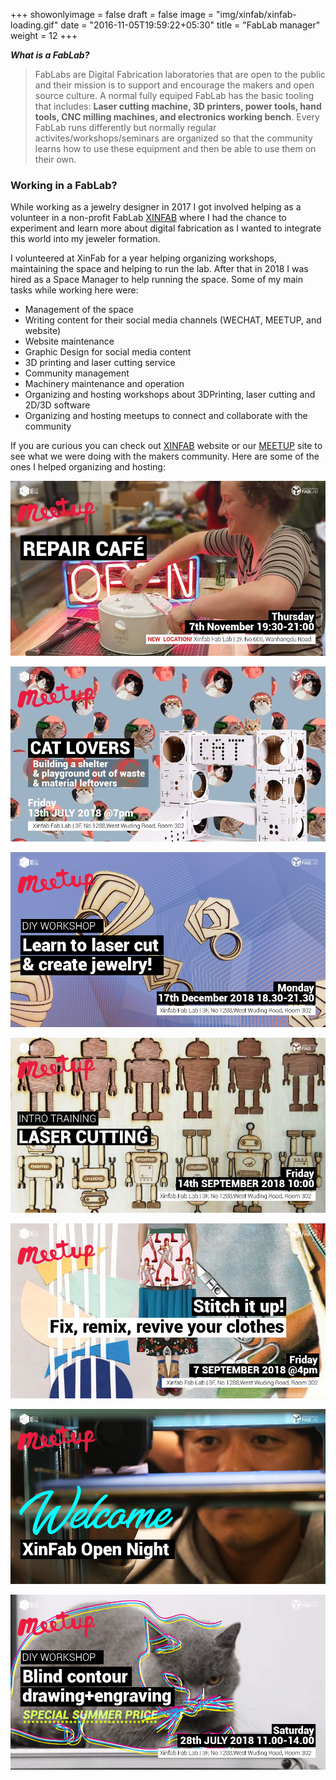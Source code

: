 +++
showonlyimage = false
draft = false
image = "img/xinfab/xinfab-loading.gif"
date = "2016-11-05T19:59:22+05:30"
title = "FabLab manager"
weight = 12
+++
<!--more-->

**_What is a FabLab?_**
>FabLabs are Digital Fabrication laboratories that are open to the public and their mission is to support and encourage the makers and open source culture.
A normal fully equiped FabLab has the basic tooling that includes: **Laser cutting machine, 3D printers, power tools, hand tools, CNC milling machines, and electronics working bench**. Every FabLab runs differently but normally regular activites/workshops/seminars are organized so that the community learns how to use these equipment and then be able to use them on their own.

### Working in a FabLab?

While working as a jewelry designer in 2017 I got involved helping as a volunteer in a non-profit FabLab [XINFAB](https://www.xinfab.com/about.html) where I had the chance to experiment and learn more about digital fabrication as I wanted to integrate this world into my jeweler formation.

I volunteered at XinFab for a year helping organizing workshops, maintaining the space and helping to run the lab. After that in 2018 I was hired as a Space Manager to help running the space.
Some of my main tasks while working here were:

* Management of the space
* Writing content for their social media channels (WECHAT, MEETUP, and  website)
* Website maintenance
* Graphic Design for social media content
* 3D printing and laser cutting service 
* Community management 
* Machinery maintenance and operation 
* Organizing and hosting workshops about 3DPrinting, laser cutting and 2D/3D software
* Organizing and hosting meetups to connect and collaborate with the community

If you are curious you can check out [XINFAB](https://www.xinfab.com/index.html) website or our [MEETUP](https://www.meetup.com/Xinfab-Fablab/events/past/) site to see what we were doing with the makers community. Here are some of the ones I helped organizing and hosting:


![repair day](/img/xinfab/repair-cafe.jpg)

![cat lovers](/img/xinfab/cat-lovers.jpg)

![cat lovers](/img/xinfab/jewelry-making.jpg)

![cat lovers](/img/xinfab/laser-cutting.jpg)

![cat lovers](/img/xinfab/sewing-second-chance.jpg)

![cat lovers](/img/xinfab/open-nights.jpg)

![cat lovers](/img/xinfab/blind-contour.jpg)






